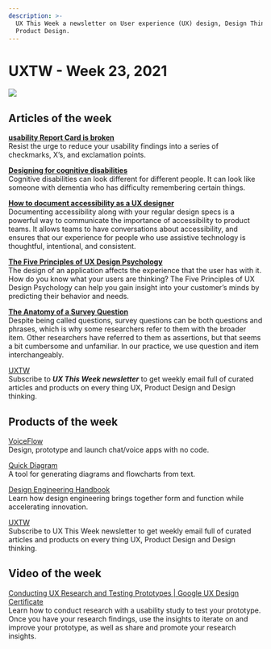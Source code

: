 ```yaml
---
description: >-
  UX This Week a newsletter on User experience (UX) design, Design Thinking and
  Product Design.
---
```


# UXTW - Week 23, 2021

![](../.gitbook/assets/newsletter-banner-2021-23-bw.jpg)

## Articles of the week

[**usability Report Card is broken**](https://medium.com/ux-research-journal/why-i-dont-give-out-report-cards-b53262f5d8c9/?ref=thegoutamdey)  
Resist the urge to reduce your usability findings into a series of checkmarks, X’s, and exclamation points.

[**Designing for cognitive disabilities**](https://ux.shopify.com/designing-for-cognitive-disabilities-b2933d58c278/?ref=thegoutamdey)  
Cognitive disabilities can look different for different people. It can look like someone with dementia who has difficulty remembering certain things. 

[**How to document accessibility as a UX designer**](https://bootcamp.uxdesign.cc/how-to-document-accessibility-as-a-ux-designer-c51476104723/?ref=thegoutamdey)  
Documenting accessibility along with your regular design specs is a powerful way to communicate the importance of accessibility to product teams. It allows teams to have conversations about accessibility, and ensures that our experience for people who use assistive technology is thoughtful, intentional, and consistent. 

[**The Five Principles of UX Design Psychology**](https://uxplanet.org/the-five-principles-of-ux-design-psychology-can-you-predict-the-behavior-of-your-users-913784c1d66/?ref=thegoutamdey)  
The design of an application affects the experience that the user has with it. How do you know what your users are thinking? The Five Principles of UX Design Psychology can help you gain insight into your customer’s minds by predicting their behavior and needs.

[**The Anatomy of a Survey Question**](https://measuringu.com/anatomy-of-a-survey-question/?ref=thegoutamdey)  
Despite being called questions, survey questions can be both questions and phrases, which is why some researchers refer to them with the broader item. Other researchers have referred to them as assertions, but that seems a bit cumbersome and unfamiliar. In our practice, we use question and item interchangeably. 

[UXTW](https://gmail.us17.list-manage.com/subscribe?u=1b23fd286b43ac36e4acba123&id=0009036f95)  
Subscribe to _**UX This Week newsletter**_  to get weekly email full of curated articles and products on every thing UX, Product Design and Design thinking.  
  


## Products of the week

[VoiceFlow](https://www.voiceflow.com/?ref=thegoutamdey)  
Design, prototype and launch chat/voice apps with no code.

[Quick Diagram](https://quickdiagram.com/?ref=thegoutamdey)  
A tool for generating diagrams and flowcharts from text.

[Design Engineering Handbook](https://www.designbetter.co/design-engineering-handbook?ref=thegoutamdey)  
Learn how design engineering brings together form and function while accelerating innovation.

[UXTW](https://gmail.us17.list-manage.com/subscribe?u=1b23fd286b43ac36e4acba123&id=0009036f95)  
Subscribe to UX This Week newsletter  to get weekly email full of curated articles and products on every thing UX, Product Design and Design thinking.


## Video of the week
[Conducting UX Research and Testing Prototypes | Google UX Design Certificate](https://youtu.be/PZ2hchA4Jvg/?ref=thegoutamdey)  
Learn how to conduct research with a usability study to test your prototype. Once you have your research findings, use the insights to iterate on and improve your prototype, as well as share and promote your research insights. 


